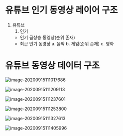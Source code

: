 # 유튜브 인기 동영상 레이어 구조


1. 유튜브
	1) 인기
	- 인기 급상승 동영상(순위 존재)
	- 최근 인기 동영상
		a. 음악
		b. 게임(순위 존재)
		c. 영화





# 유튜브 동영상 데이터 구조

![image-20200915111017686](C:\Users\BIT\AppData\Roaming\Typora\typora-user-images\image-20200915111017686.png)



![image-20200915111209113](C:\Users\BIT\AppData\Roaming\Typora\typora-user-images\image-20200915111209113.png)



![image-20200915111237601](C:\Users\BIT\AppData\Roaming\Typora\typora-user-images\image-20200915111237601.png)



![image-20200915111253800](C:\Users\BIT\AppData\Roaming\Typora\typora-user-images\image-20200915111253800.png)





![image-20200915111327613](C:\Users\BIT\AppData\Roaming\Typora\typora-user-images\image-20200915111327613.png)



![image-20200915111405996](C:\Users\BIT\AppData\Roaming\Typora\typora-user-images\image-20200915111405996.png)

